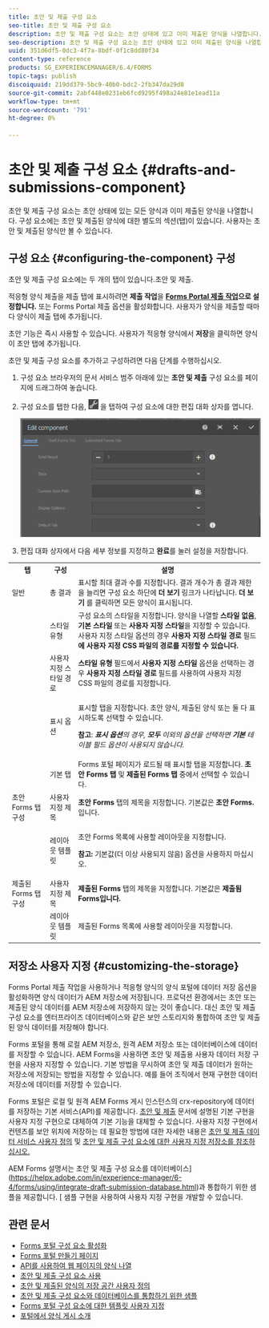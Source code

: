 ```yaml
---
title: 초안 및 제출 구성 요소
seo-title: 초안 및 제출 구성 요소
description: 초안 및 제출 구성 요소는 초안 상태에 있고 이미 제출된 양식을 나열합니다. 구성 요소의 모양과 스타일을 사용자 지정할 수 있습니다.
seo-description: 초안 및 제출 구성 요소는 초안 상태에 있고 이미 제출된 양식을 나열합니다. 구성 요소의 모양과 스타일을 사용자 지정할 수 있습니다.
uuid: 351d6df5-0dc3-4f7a-8bdf-0f1c8dd80f34
content-type: reference
products: SG_EXPERIENCEMANAGER/6.4/FORMS
topic-tags: publish
discoiquuid: 219dd379-5bc9-40b0-bdc2-2fb347da29d8
source-git-commit: 2abf448e0231eb6fcd9295f498a24e81e1ead11a
workflow-type: tm+mt
source-wordcount: '791'
ht-degree: 0%

---
```



# 초안 및 제출 구성 요소 {#drafts-and-submissions-component}

초안 및 제출 구성 요소는 초안 상태에 있는 모든 양식과 이미 제출된 양식을 나열합니다. 구성 요소에는 초안 및 제출된 양식에 대한 별도의 섹션(탭)이 있습니다. 사용자는 초안 및 제출된 양식만 볼 수 있습니다.

## 구성 요소 {#configuring-the-component} 구성

초안 및 제출 구성 요소에는 두 개의 탭이 있습니다.초안 및 제출.

적응형 양식 제출을 제출 탭에 표시하려면 **제출 작업**&#x200B;을 **[Forms Portal 제출 작업](/help/forms/using/configuring-submit-actions.md)으로 설정합니다.** 또는 Forms Portal 제출 옵션을 활성화합니다. 사용자가 양식을 제출할 때마다 양식이 제출 탭에 추가됩니다.

초안 기능은 즉시 사용할 수 있습니다. 사용자가 적응형 양식에서 **저장**&#x200B;을 클릭하면 양식이 초안 탭에 추가됩니다.

초안 및 제출 구성 요소를 추가하고 구성하려면 다음 단계를 수행하십시오.

1. 구성 요소 브라우저의 문서 서비스 범주 아래에 있는 **초안 및 제출** 구성 요소를 페이지에 드래그하여 놓습니다.
1. 구성 요소를 탭한 다음, ![settings_icon](assets/settings_icon.png) 을 탭하여 구성 요소에 대한 편집 대화 상자를 엽니다.

   ![초안 및 제출 구성 요소](assets/drafts-submissions-edit.png)

1. 편집 대화 상자에서 다음 세부 정보를 지정하고 **완료**&#x200B;를 눌러 설정을 저장합니다.

<table>
 <tbody>
  <tr>
   <th>탭</th>
   <th>구성</th>
   <th>설명</th>
  </tr>
  <tr>
   <td>일반</td>
   <td>총 결과</td>
   <td>표시할 최대 결과 수를 지정합니다. 결과 개수가 총 결과 제한을 늘리면 구성 요소 하단에 <strong>더 보기 </strong>링크가 나타납니다. <strong>더 보기 </strong>를 클릭하면 모든 양식이 표시됩니다. </td>
  </tr>
  <tr>
   <td> </td>
   <td>스타일 유형</td>
   <td>구성 요소의 스타일을 지정합니다. 양식을 나열할 <strong>스타일 없음</strong>, <strong>기본 스타일</strong> 또는 <strong>사용자 지정 스타일</strong>을 지정할 수 있습니다. 사용자 지정 스타일 옵션의 경우 <strong>사용자 지정 스타일 경로 </strong>필드<strong>에 사용자 지정 CSS 파일의 경로를 지정할 수 있습니다.</strong></td>
  </tr>
  <tr>
   <td> </td>
   <td>사용자 지정 스타일 경로</td>
   <td><strong>스타일 유형</strong> 필드에서 <strong>사용자 지정 스타일</strong> 옵션을 선택하는 경우 <strong>사용자 지정 스타일 경로</strong> 필드를 사용하여 사용자 지정 CSS 파일의 경로를 지정합니다. </td>
  </tr>
  <tr>
   <td> </td>
   <td>표시 옵션</td>
   <td><p>표시할 탭을 지정합니다. 초안 양식, 제출된 양식 또는 둘 다 표시하도록 선택할 수 있습니다. </p> <p><strong>참고</strong>:<em>   <strong>표시 옵션</strong>의 경우,  <strong>모두</strong> 이외의 옵션을 선택하면  <strong>기본 </strong> 테이블 필드 옵션이 사용되지 않습니다.</em></p> </td>
  </tr>
  <tr>
   <td> </td>
   <td>기본 탭</td>
   <td>Forms 포털 페이지가 로드될 때 표시할 탭을 지정합니다. <strong>초안 Forms 탭</strong> 및 <strong>제출된 Forms 탭</strong> 중에서 선택할 수 있습니다.</td>
  </tr>
  <tr>
   <td>초안 Forms 탭 구성</td>
   <td>사용자 지정 제목</td>
   <td><strong>초안 Forms</strong> 탭의 제목을 지정합니다. 기본값은 <strong>초안 Forms.</strong>입니다.</td>
  </tr>
  <tr>
   <td> </td>
   <td>레이아웃 템플릿</td>
   <td><p>초안 Forms 목록에 사용할 레이아웃을 지정합니다.</p> <p><strong>참고:</strong> 기본값(더 이상 사용되지 않음) 옵션을 사용하지 마십시오.<br /> </p> </td>
  </tr>
  <tr>
   <td>제출된 Forms 탭 구성</td>
   <td>사용자 지정 제목 </td>
   <td><strong>제출된 Forms </strong>탭의 제목을 지정합니다. 기본값은 <strong>제출됨 Forms입니다.</strong></td>
  </tr>
  <tr>
   <td> </td>
   <td>레이아웃 템플릿</td>
   <td>제출된 Forms<strong> </strong>목록에 사용할 레이아웃을 지정합니다. </td>
  </tr>
 </tbody>
</table>

## 저장소 사용자 지정 {#customizing-the-storage}

Forms Portal 제출 작업을 사용하거나 적응형 양식의 양식 포털에 데이터 저장 옵션을 활성화하면 양식 데이터가 AEM 저장소에 저장됩니다. 프로덕션 환경에서는 초안 또는 제출된 양식 데이터를 AEM 저장소에 저장하지 않는 것이 좋습니다. 대신 초안 및 제출 구성 요소를 엔터프라이즈 데이터베이스와 같은 보안 스토리지와 통합하여 초안 및 제출된 양식 데이터를 저장해야 합니다.

Forms 포털을 통해 로컬 AEM 저장소, 원격 AEM 저장소 또는 데이터베이스에 데이터를 저장할 수 있습니다. AEM Forms을 사용하면 초안 및 제출용 사용자 데이터 저장 구현을 사용자 지정할 수 있습니다. 기본 방법을 무시하여 초안 및 제출 데이터가 원하는 저장소에 저장되는 방법을 지정할 수 있습니다. 예를 들어 조직에서 현재 구현한 데이터 저장소에 데이터를 저장할 수 있습니다.

Forms 포털은 로컬 및 원격 AEM Forms 게시 인스턴스의 crx-repository에 데이터를 저장하는 기본 서비스(API)를 제공합니다. [초안 및 제출](/help/forms/using/configuring-draft-submission-storage.md) 문서에 설명된 기본 구현을 사용자 지정 구현으로 대체하여 기본 기능을 대체할 수 있습니다. 사용자 지정 구현에서 컨텐츠를 보안 위치에 저장하는 데 필요한 방법에 대한 자세한 내용은 [초안 및 제출 데이터 서비스 사용자 정의](/help/forms/using/custom-draft-submission-data-services.md) 및 [초안 및 제출 구성 요소에 대한 사용자 지정 저장소를 참조하십시오.](/help/forms/using/adding-custom-storage-provider-forms.md)

AEM Forms 설명서는 초안 및 제출 구성 요소를 데이터베이스](https://helpx.adobe.com/in/experience-manager/6-4/forms/using/integrate-draft-submission-database.html)과 통합하기 위한 샘플을 제공합니다. [ 샘플 구현을 사용하여 사용자 지정 구현을 개발할 수 있습니다.

## 관련 문서

* [Forms 포털 구성 요소 활성화](/help/forms/using/enabling-forms-portal-components.md)
* [Forms 포털 만들기 페이지](/help/forms/using/creating-form-portal-page.md)
* [API를 사용하여 웹 페이지의 양식 나열](/help/forms/using/listing-forms-webpage-using-apis.md)
* [초안 및 제출 구성 요소 사용](/help/forms/using/draft-submission-component.md)
* [초안 및 제출된 양식의 저장 공간 사용자 정의](/help/forms/using/draft-submission-component.md)
* [초안 및 제출 구성 요소와 데이터베이스를 통합하기 위한 샘플](/help/forms/using/integrate-draft-submission-database.md)
* [Forms 포털 구성 요소에 대한 템플릿 사용자 지정](/help/forms/using/customizing-templates-forms-portal-components.md)
* [포털에서 양식 게시 소개](/help/forms/using/introduction-publishing-forms.md)
